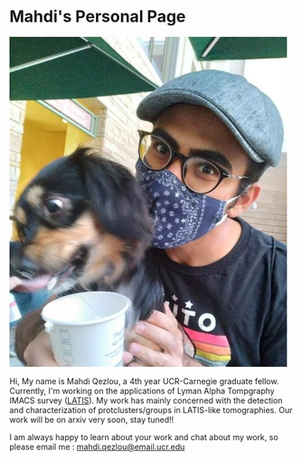 # Mahdi's Personal Page

![](photo.jpg)

Hi, My name is Mahdi Qezlou, a 4th year UCR-Carnegie graduate fellow. Currently, I'm working on the applications of Lyman Alpha Tompgraphy IMACS survey ([LATIS](https://iopscience.iop.org/article/10.3847/1538-4357/ab75ee/meta)). My work has mainly concerned with the detection and characterization of protclusters/groups in LATIS-like tomographies. Our work will be on arxiv very soon, stay tuned!!

I am always happy to learn about your work and chat about my work, so please email me : [mahdi.qezlou@email.ucr.edu](mahdi.qezlou@email.ucr.edu)

